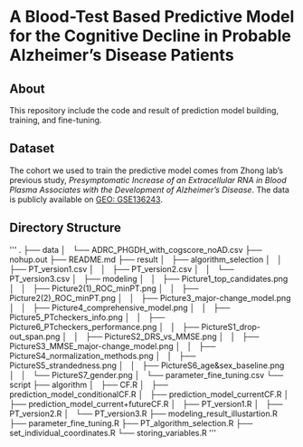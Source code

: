 # A Blood-Test Based Predictive Model for the Cognitive Decline in Probable Alzheimer’s Disease Patients

## About
This repository include the code and result of prediction model building, training, and fine-tuning.

## Dataset
The cohort we used to train the predictive model comes from Zhong lab’s previous study, *Presymptomatic Increase of an Extracellular RNA in Blood Plasma Associates with the Development of Alzheimer’s Disease*. The data is publicly available on [GEO: GSE136243](https://www.ncbi.nlm.nih.gov/geo/query/acc.cgi?acc=GSE136243).

## Directory Structure
'''
.
├── data
│   └── ADRC_PHGDH_with_cogscore_noAD.csv
├── nohup.out
├── README.md
├── result
│   ├── algorithm_selection
│   │   ├── PT_version1.csv
│   │   ├── PT_version2.csv
│   │   └── PT_version3.csv
│   ├── modeling
│   │   ├── Picture1_top_candidates.png
│   │   ├── Picture2(1)_ROC_minPT.png
│   │   ├── Picture2(2)_ROC_minPT.png
│   │   ├── Picture3_major-change_model.png
│   │   ├── Picture4_comprehensive_model.png
│   │   ├── Picture5_PTcheckers_info.png
│   │   ├── Picture6_PTcheckers_performance.png
│   │   ├── PictureS1_drop-out_span.png
│   │   ├── PictureS2_DRS_vs_MMSE.png
│   │   ├── PictureS3_MMSE_major-change_model.png
│   │   ├── PictureS4_normalization_methods.png
│   │   ├── PictureS5_strandedness.png
│   │   ├── PictureS6_age&sex_baseline.png
│   │   └── PictureS7_gender.png
│   └── parameter_fine_tuning.csv
└── script
    ├── algorithm
    │   ├── CF.R
    │   ├── prediction_model_conditionalCF.R
    │   ├── prediction_model_currentCF.R
    │   ├── prediction_model_current+futureCF.R
    │   ├── PT_version1.R
    │   ├── PT_version2.R
    │   └── PT_version3.R
    ├── modeling_result_illustartion.R
    ├── parameter_fine_tuning.R
    ├── PT_algorithm_selection.R
    ├── set_individual_coordinates.R
    └── storing_variables.R
'''

